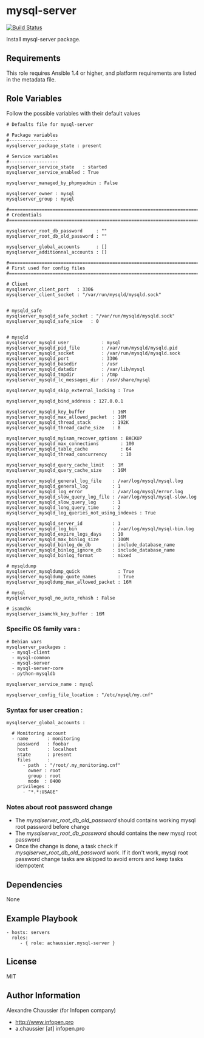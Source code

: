 # mysql-server

[![Build Status](https://travis-ci.org/infOpen/ansible-role-mysql-server.svg?branch=master)](https://travis-ci.org/infOpen/ansible-role-mysql-server)

Install mysql-server package.

## Requirements

This role requires Ansible 1.4 or higher, and platform requirements are listed
in the metadata file.

## Role Variables

Follow the possible variables with their default values

    # Defaults file for mysql-server

    # Package variables
    #------------------
    mysqlserver_package_state : present

    # Service variables
    #------------------
    mysqlserver_service_state   : started
    mysqlserver_service_enabled : True

    mysqlserver_managed_by_phpmyadmin : False

    mysqlserver_owner : mysql
    mysqlserver_group : mysql

    #===============================================================================
    # Credentials
    #===============================================================================

    mysqlserver_root_db_password     : ""
    mysqlserver_root_db_old_password : ""

    mysqlserver_global_accounts      : []
    mysqlserver_additionnal_accounts : []

    #===============================================================================
    # First used for config files
    #===============================================================================

    # Client
    mysqlserver_client_port   : 3306
    mysqlserver_client_socket : "/var/run/mysqld/mysqld.sock"


    # mysqld_safe
    mysqlserver_mysqld_safe_socket : "/var/run/mysqld/mysqld.sock"
    mysqlserver_mysqld_safe_nice   : 0


    # mysqld
    mysqlserver_mysqld_user            : mysql
    mysqlserver_mysqld_pid_file        : /var/run/mysqld/mysqld.pid
    mysqlserver_mysqld_socket          : /var/run/mysqld/mysqld.sock
    mysqlserver_mysqld_port            : 3306
    mysqlserver_mysqld_basedir         : /usr
    mysqlserver_mysqld_datadir         : /var/lib/mysql
    mysqlserver_mysqld_tmpdir          : /tmp
    mysqlserver_mysqld_lc_messages_dir : /usr/share/mysql

    mysqlserver_mysqld_skip_external_locking : True

    mysqlserver_mysqld_bind_address : 127.0.0.1

    mysqlserver_mysqld_key_buffer          : 16M
    mysqlserver_mysqld_max_allowed_packet  : 16M
    mysqlserver_mysqld_thread_stack        : 192K
    mysqlserver_mysqld_thread_cache_size   : 8

    mysqlserver_mysqld_myisam_recover_options : BACKUP
    mysqlserver_mysqld_max_connections        : 100
    mysqlserver_mysqld_table_cache            : 64
    mysqlserver_mysqld_thread_concurrency     : 10

    mysqlserver_mysqld_query_cache_limit   : 1M
    mysqlserver_mysqld_query_cache_size    : 16M

    mysqlserver_mysqld_general_log_file    : /var/log/mysql/mysql.log
    mysqlserver_mysqld_general_log         : 1
    mysqlserver_mysqld_log_error           : /var/log/mysql/error.log
    mysqlserver_mysqld_slow_query_log_file : /var/log/mysql/mysql-slow.log
    mysqlserver_mysqld_slow_query_log      : 1
    mysqlserver_mysqld_long_query_time     : 2
    mysqlserver_mysqld_log_queries_not_using_indexes : True

    mysqlserver_mysqld_server_id           : 1
    mysqlserver_mysqld_log_bin             : /var/log/mysql/mysql-bin.log
    mysqlserver_mysqld_expire_logs_days    : 10
    mysqlserver_mysqld_max_binlog_size     : 100M
    mysqlserver_mysqld_binlog_do_db        : include_database_name
    mysqlserver_mysqld_binlog_ignore_db    : include_database_name
    mysqlserver_mysqld_binlog_format       : mixed

    # mysqldump
    mysqlserver_mysqldump_quick              : True
    mysqlserver_mysqldump_quote_names        : True
    mysqlserver_mysqldump_max_allowed_packet : 16M

    # mysql
    mysqlserver_mysql_no_auto_rehash : False

    # isamchk
    mysqlserver_isamchk_key_buffer : 16M


### Specific OS family vars :

    # Debian vars
    mysqlserver_packages :
      - mysql-client
      - mysql-common
      - mysql-server
      - mysql-server-core
      - python-mysqldb

    mysqlserver_service_name : mysql

    mysqlserver_config_file_location : "/etc/mysql/my.cnf"


### Syntax for user creation :

    mysqlserver_global_accounts :

      # Monitoring account
      - name       : monitoring
        password   : foobar
        host       : localhost
        state      : present
        files      :
          - path  : "/root/.my_monitoring.cnf"
            owner : root
            group : root
            mode  : 0400
        privileges :
          - "*.*:USAGE"

### Notes about root password change

- The *mysqlserver_root_db_old_password* should contains working
  mysql root password before change
- The *mysqlserver_root_db_password* should contains the new mysql
  root password
- Once the change is done, a task check if *mysqlserver_root_db_old_password*
  work. If it don't work, mysql root password change tasks are skipped to
  avoid errors and keep tasks idempotent

## Dependencies

None

## Example Playbook

    - hosts: servers
      roles:
         - { role: achaussier.mysql-server }

## License

MIT

## Author Information

Alexandre Chaussier (for Infopen company)
- http://www.infopen.pro
- a.chaussier [at] infopen.pro
